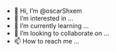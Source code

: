 - 👋 Hi, I’m @oscarShxem
- 👀 I’m interested in ...
- 🌱 I’m currently learning ...
- 💞️ I’m looking to collaborate on ...
- 📫 How to reach me ...

<!---
oscarShxem/oscarShxem is a ✨ special ✨ repository because its `README.md` (this file) appears on your GitHub profile.
You can click the Preview link to take a look at your changes.
--->
